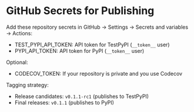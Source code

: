 # GitHub Secrets for Publishing

Add these repository secrets in GitHub → Settings → Secrets and variables → Actions:

- TEST_PYPI_API_TOKEN: API token for TestPyPI (`__token__` user)
- PYPI_API_TOKEN: API token for PyPI (`__token__` user)

Optional:
- CODECOV_TOKEN: If your repository is private and you use Codecov

Tagging strategy:
- Release candidates: `v0.1.1-rc1` (publishes to TestPyPI)
- Final releases: `v0.1.1` (publishes to PyPI)

